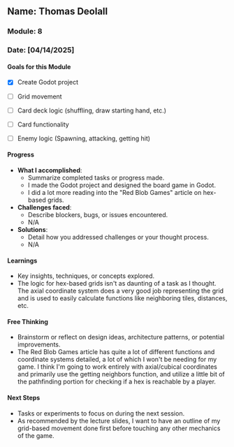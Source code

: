 <!-- Markdown Docs: https://docs.github.com/en/get-started/writing-on-github/getting-started-with-writing-and-formatting-on-github/basic-writing-and-formatting-syntax -->
## Name: Thomas Deolall
### Module: 8

<!-- Repeat the below as needed-->
### Date: [04/14/2025]

#### Goals for this Module
<!-- Example Template (include the brackets to make a checklist, fill them in as appropriate
- [ ] Goal 1
- [ ] Goal 2
- [ ] Goal 3
-->

 - [x] Create Godot project
 - [ ] Grid movement
 - [ ] Card deck logic (shuffling, draw starting hand, etc.)
 - [ ] Card functionality
 - [ ] Enemy logic (Spawning, attacking, getting hit)
  

#### Progress
- **What I accomplished**:
  - Summarize completed tasks or progress made.
  - I made the Godot project and designed the board game in Godot.
  - I did a lot more reading into the "Red Blob Games" article on hex-based grids.
- **Challenges faced**:
  - Describe blockers, bugs, or issues encountered.
  -  N/A
- **Solutions**:
  - Detail how you addressed challenges or your thought process.
  - N/A

#### Learnings
- Key insights, techniques, or concepts explored.
- The logic for hex-based grids isn't as daunting of a task as I thought. The axial coordinate system does a very good job representing the grid and is used to easily calculate functions like neighboring tiles, distances, etc.

#### Free Thinking
- Brainstorm or reflect on design ideas, architecture patterns, or potential improvements.
- The Red Blob Games article has quite a lot of different functions and coordinate systems detailed, a lot of which I won't be needing for my game. I think I'm going to work entirely with axial/cubical coordinates and primarily use the getting neighbors function, and utilize a little bit of the pathfinding portion for checking if a hex is reachable by a player.
<!--Your entry here or N/A if not applicable for this entry-->
<!--

- Example prompts:
  - "What if the player interactions were asynchronous instead of real-time?"
  - "How could ECS improve performance in this system?"
  - "Does my current design support scalability? How can it improve?"
  
-->

#### Next Steps
- Tasks or experiments to focus on during the next session.
- As recommended by the lecture slides, I want to have an outline of my grid-based movement done first before touching any other mechanics of the game.
